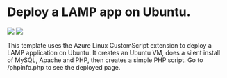 # Deploy a LAMP app on Ubuntu.

<a href="https://portal.azure.com/#create/Microsoft.Template/uri/https%3A%2F%2Fraw.githubusercontent.com%2Fjainishshah17%2Fazure-quickstart-templates%2Fmaster%2Fartifactory%2Fazuredeploy.json" target="_blank"><img src="http://azuredeploy.net/deploybutton.png"/></a>
<a href="http://armviz.io/#/?load=https%3A%2F%2Fraw.githubusercontent.com%2Fjainishshah17%2Fazure-quickstart-templates%2Fmaster%2Fartifactory%2Fazuredeploy.json" target="_blank">
    <img src="http://armviz.io/visualizebutton.png"/>
</a>

This template uses the Azure Linux CustomScript extension to deploy a LAMP application on Ubuntu. It creates an Ubuntu VM, does a silent install of MySQL, Apache and PHP, then creates a simple PHP script.  Go to /phpinfo.php to see the deployed page.
